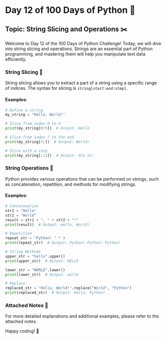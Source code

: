 # Day 12 of 100 Days of Python 🐍

## Topic: String Slicing and Operations ✂️

Welcome to Day 12 of the 100 Days of Python Challenge! Today, we will dive into string slicing and operations. Strings are an essential part of Python programming, and mastering them will help you manipulate text data efficiently.

### String Slicing 🔪

String slicing allows you to extract a part of a string using a specific range of indices. The syntax for slicing is `string[start:end:step]`.

#### Examples:

```python
# Define a string
my_string = "Hello, World!"

# Slice from index 0 to 4
print(my_string[0:5])  # Output: Hello

# Slice from index 7 to the end
print(my_string[7:])  # Output: World!

# Slice with a step
print(my_string[::2])  # Output: Hlo ol!
```

### String Operations 🔄

Python provides various operations that can be performed on strings, such as concatenation, repetition, and methods for modifying strings.

#### Examples:

```python
# Concatenation
str1 = "Hello"
str2 = "World"
result = str1 + ", " + str2 + "!"
print(result)  # Output: Hello, World!

# Repetition
repeat_str = "Python! " * 3
print(repeat_str)  # Output: Python! Python! Python!

# String Methods
upper_str = "hello".upper()
print(upper_str)  # Output: HELLO

lower_str = "WORLD".lower()
print(lower_str)  # Output: world

# Replace
replaced_str = "Hello, World!".replace("World", "Python")
print(replaced_str)  # Output: Hello, Python!
```

### Attached Notes 📎

For more detailed explanations and additional examples, please refer to the attached notes.

Happy coding! 🚀